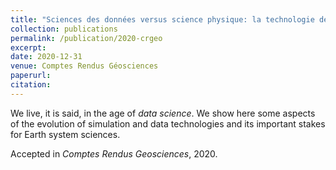 ```yaml
---
title: "Sciences des données versus science physique: la technologie des données nous conduit-elle vers une nouvelle synthèse?"
collection: publications
permalink: /publication/2020-crgeo
excerpt:
date: 2020-12-31
venue: Comptes Rendus Géosciences
paperurl:
citation:
---
```


We live, it is said, in the age of _data science_.  We show here some aspects of the evolution of simulation and data technologies and its important stakes for Earth system sciences.

Accepted in <i>Comptes Rendus Geosciences</i>, 2020.

